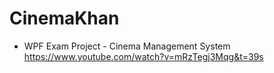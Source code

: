 # CinemaKhan
- WPF Exam Project - Cinema Management System
https://www.youtube.com/watch?v=mRzTegj3Mqg&t=39s
